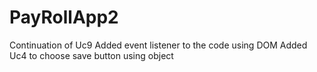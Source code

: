 # PayRollApp2
Continuation of Uc9
Added event listener to the code using DOM
Added Uc4 to choose save button using object

